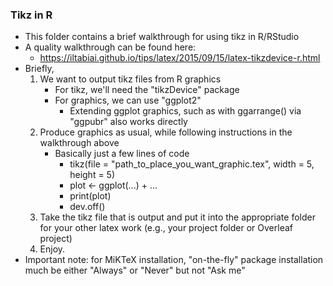 ### Tikz in R

- This folder contains a brief walkthrough for using tikz in R/RStudio
- A quality walkthrough can be found here: 
    - https://iltabiai.github.io/tips/latex/2015/09/15/latex-tikzdevice-r.html
- Briefly, 
    1. We want to output tikz files from R graphics
        - For tikz, we'll need the "tikzDevice" package
        - For graphics, we can use "ggplot2" 
            - Extending ggplot graphics, such as with ggarrange() via "ggpubr" also works directly
    2. Produce graphics as usual, while following instructions in the walkthrough above
        - Basically just a few lines of code
            - tikz(file = "path_to_place_you_want_graphic.tex", width = 5, height = 5)
	        - plot <- ggplot(...) + ...
		    - print(plot)
	        - dev.off()
    4. Take the tikz file that is output and put it into the appropriate folder for your other latex work (e.g., your project folder or Overleaf project)
    5. Enjoy. 
- Important note: for MiKTeX installation, "on-the-fly" package installation much be either "Always" or "Never" but not "Ask me"

